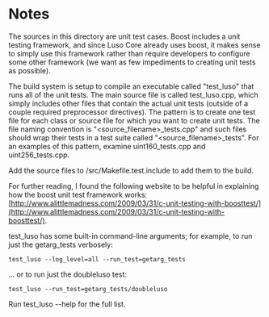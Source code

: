 # Notes
The sources in this directory are unit test cases.  Boost includes a
unit testing framework, and since Luso Core already uses boost, it makes
sense to simply use this framework rather than require developers to
configure some other framework (we want as few impediments to creating
unit tests as possible).

The build system is setup to compile an executable called "test_luso"
that runs all of the unit tests.  The main source file is called
test_luso.cpp, which simply includes other files that contain the
actual unit tests (outside of a couple required preprocessor
directives).  The pattern is to create one test file for each class or
source file for which you want to create unit tests.  The file naming
convention is "<source_filename>_tests.cpp" and such files should wrap
their tests in a test suite called "<source_filename>_tests".  For an
examples of this pattern, examine uint160_tests.cpp and
uint256_tests.cpp.

Add the source files to /src/Makefile.test.include to add them to the build.

For further reading, I found the following website to be helpful in
explaining how the boost unit test framework works:
[http://www.alittlemadness.com/2009/03/31/c-unit-testing-with-boosttest/](http://www.alittlemadness.com/2009/03/31/c-unit-testing-with-boosttest/).

test_luso has some built-in command-line arguments; for
example, to run just the getarg_tests verbosely:

    test_luso --log_level=all --run_test=getarg_tests

... or to run just the doubleluso test:

    test_luso --run_test=getarg_tests/doubleluso

Run  test_luso --help   for the full list.

